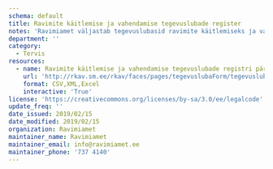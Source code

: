 ```yaml
---
schema: default
title: Ravimite käitlemise ja vahendamise tegevuslubade register
notes: 'Ravimiamet väljastab tegevuslubasid ravimite käitlemiseks ja vahendamiseks. Nende lubade alusel saab teha järgmisi tegevusi: toota ravimeid, teha ravimite hulgimüüki, osutada apteegiteenust ja vahendada ravimeid. Need load on koondatud ravimite käitlemise ja vahendamise tegevuslubade registrisse. Samasse registrisse kantakse nii humaan- kui veterinaarravimid. Käesolev link viitab ravimite käitlemise ja vahendamise tegevuslubade registri päringu leheküljele.'
department: ''
category:
  - Tervis
resources:
  - name: Ravimite käitlemise ja vahendamise tegevuslubade registri päring
    url: 'http://rkav.sm.ee/rkav/faces/pages/tegevuslubaForm/tegevuslubaOtsing.jspx'
    format: CSV,XML,Excel
    interactive: 'True'
license: 'https://creativecommons.org/licenses/by-sa/3.0/ee/legalcode'
update_freq: ''
date_issued: 2019/02/15
date_modified: 2019/02/15
organization: Ravimiamet
maintainer_name: Ravimiamet
maintainer_email: info@ravimiamet.ee
maintainer_phone: '737 4140'
---
```

